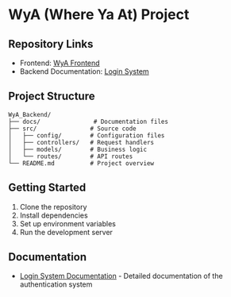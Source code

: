 # WyA (Where Ya At) Project

## Repository Links
- Frontend: [WyA Frontend](https://github.com/duy08k4/WyA_Frontend)
- Backend Documentation: [Login System](docs/login-system.md)

## Project Structure
```
WyA_Backend/
├── docs/               # Documentation files
├── src/               # Source code
│   ├── config/        # Configuration files
│   ├── controllers/   # Request handlers
│   ├── models/        # Business logic
│   └── routes/        # API routes
└── README.md          # Project overview
```

## Getting Started
1. Clone the repository
2. Install dependencies
3. Set up environment variables
4. Run the development server

## Documentation
- [Login System Documentation](docs/login-system.md) - Detailed documentation of the authentication system